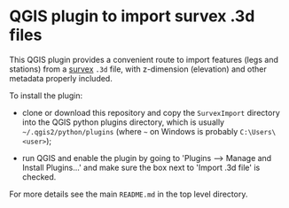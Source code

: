 # QGIS plugin to import survex .3d files

This QGIS plugin provides a convenient route to import features (legs and
stations) from a [survex](https://survex.com/ "survex.com")
`.3d` file, with z-dimension (elevation) and other
metadata properly included.

To install the plugin:

* clone or download this repository and copy the `SurvexImport`
directory into the QGIS python plugins directory, which is usually
`~/.qgis2/python/plugins` (where `~` on Windows is probably
`C:\Users\<user>`);

* run QGIS and enable the plugin by going to 'Plugins --> Manage and
  Install Plugins...' and make sure the box next to 'Import .3d file'
  is checked.

For more details see the main `README.md` in the top level directory.
